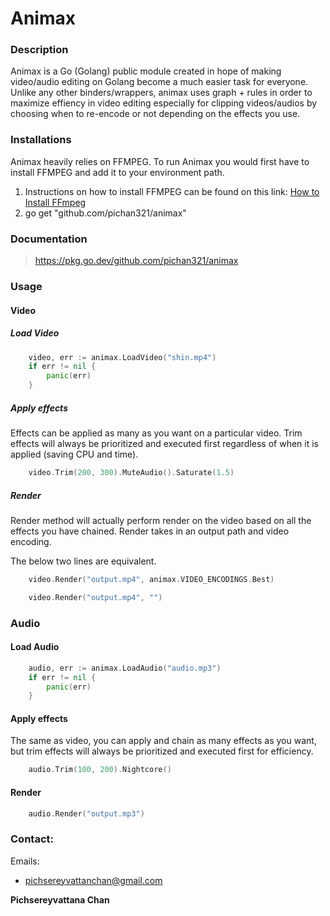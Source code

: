 # Animax 

### Description
 Animax is a Go (Golang) public module created in hope of making video/audio editing on Golang become a much easier task for everyone. Unlike any other binders/wrappers, animax uses graph + rules in order to maximize effiency in video editing especially for clipping videos/audios by choosing when to re-encode or not depending on the effects you use.
  
### Installations

Animax heavily relies on FFMPEG. To run Animax you would first have to install FFMPEG and add it to your environment path. 
1. Instructions on how to install FFMPEG can be found on this link: [How to Install FFmpeg ](https://gist.github.com/barbietunnie/47a3de3de3274956617ce092a3bc03a1)
2. go get "github.com/pichan321/animax"

### Documentation

>https://pkg.go.dev/github.com/pichan321/animax

### Usage

  #### Video

 ##### Load Video

```go
	video, err := animax.LoadVideo("shin.mp4")
	if err != nil {
		panic(err)
	}
```
##### Apply effects
Effects can be applied as many as you want on a particular video. Trim effects will always be prioritized and executed first regardless of when it is applied (saving CPU and time).

```go
	video.Trim(200, 300).MuteAudio().Saturate(1.5)
```
##### Render
Render method will actually perform render on the video based on all the effects you have chained. Render takes in an output path and video encoding. 

The below two lines are equivalent.
```go
	video.Render("output.mp4", animax.VIDEO_ENCODINGS.Best)
```

```go
	video.Render("output.mp4", "")
```

### Audio

#### Load Audio

```go
	audio, err := animax.LoadAudio("audio.mp3")
	if err != nil {
		panic(err)
	}
```

#### Apply effects
The same as video, you can apply and chain as many effects as you want, but trim effects will always be prioritized and executed first for efficiency.
  
```go
	audio.Trim(100, 200).Nightcore()
```

#### Render

```go
	audio.Render("output.mp3")
```

### Contact:

 
Emails:
- pichsereyvattanchan@gmail.com

**Pichsereyvattana Chan**

